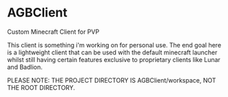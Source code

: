 # AGBClient
Custom Minecraft Client for PVP

This client is something i'm working on for personal use. The end goal here is a lightweight client that can be used with the default minecraft launcher whilst still having certain features exclusive to proprietary clients like Lunar and Badlion.

PLEASE NOTE: THE PROJECT DIRECTORY IS AGBClient/workspace, NOT THE ROOT DIRECTORY.
